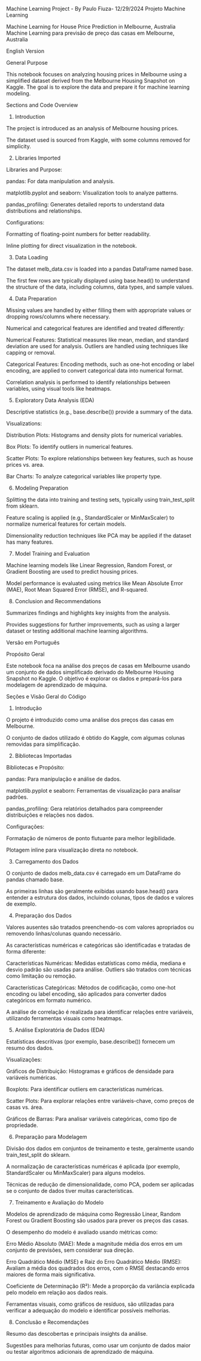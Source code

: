 Machine Learning Project - By Paulo Fiuza- 12/29/2024
Projeto Machine Learning

Machine Learning for House Price Prediction in Melbourne, Australia
Machine Learning para previsão de preço das casas em Melbourne, Australia

English Version

General Purpose

This notebook focuses on analyzing housing prices in Melbourne using a simplified dataset derived from the Melbourne Housing Snapshot on Kaggle. The goal is to explore the data and prepare it for machine learning modeling.

Sections and Code Overview

1. Introduction

The project is introduced as an analysis of Melbourne housing prices.

The dataset used is sourced from Kaggle, with some columns removed for simplicity.

2. Libraries Imported

Libraries and Purpose:

pandas: For data manipulation and analysis.

matplotlib.pyplot and seaborn: Visualization tools to analyze patterns.

pandas_profiling: Generates detailed reports to understand data distributions and relationships.

Configurations:

Formatting of floating-point numbers for better readability.

Inline plotting for direct visualization in the notebook.

3. Data Loading

The dataset melb_data.csv is loaded into a pandas DataFrame named base.

The first few rows are typically displayed using base.head() to understand the structure of the data, including columns, data types, and sample values.

4. Data Preparation

Missing values are handled by either filling them with appropriate values or dropping rows/columns where necessary.

Numerical and categorical features are identified and treated differently:

Numerical Features: Statistical measures like mean, median, and standard deviation are used for analysis. Outliers are handled using techniques like capping or removal.

Categorical Features: Encoding methods, such as one-hot encoding or label encoding, are applied to convert categorical data into numerical format.

Correlation analysis is performed to identify relationships between variables, using visual tools like heatmaps.

5. Exploratory Data Analysis (EDA)

Descriptive statistics (e.g., base.describe()) provide a summary of the data.

Visualizations:

Distribution Plots: Histograms and density plots for numerical variables.

Box Plots: To identify outliers in numerical features.

Scatter Plots: To explore relationships between key features, such as house prices vs. area.

Bar Charts: To analyze categorical variables like property type.

6. Modeling Preparation

Splitting the data into training and testing sets, typically using train_test_split from sklearn.

Feature scaling is applied (e.g., StandardScaler or MinMaxScaler) to normalize numerical features for certain models.

Dimensionality reduction techniques like PCA may be applied if the dataset has many features.

7. Model Training and Evaluation

Machine learning models like Linear Regression, Random Forest, or Gradient Boosting are used to predict housing prices.

Model performance is evaluated using metrics like Mean Absolute Error (MAE), Root Mean Squared Error (RMSE), and R-squared.

8. Conclusion and Recommendations

Summarizes findings and highlights key insights from the analysis.

Provides suggestions for further improvements, such as using a larger dataset or testing additional machine learning algorithms.

Versão em Português

Propósito Geral

Este notebook foca na análise dos preços de casas em Melbourne usando um conjunto de dados simplificado derivado do Melbourne Housing Snapshot no Kaggle. O objetivo é explorar os dados e prepará-los para modelagem de aprendizado de máquina.

Seções e Visão Geral do Código

1. Introdução

O projeto é introduzido como uma análise dos preços das casas em Melbourne.

O conjunto de dados utilizado é obtido do Kaggle, com algumas colunas removidas para simplificação.

2. Bibliotecas Importadas

Bibliotecas e Propósito:

pandas: Para manipulação e análise de dados.

matplotlib.pyplot e seaborn: Ferramentas de visualização para analisar padrões.

pandas_profiling: Gera relatórios detalhados para compreender distribuições e relações nos dados.

Configurações:

Formatação de números de ponto flutuante para melhor legibilidade.

Plotagem inline para visualização direta no notebook.

3. Carregamento dos Dados

O conjunto de dados melb_data.csv é carregado em um DataFrame do pandas chamado base.

As primeiras linhas são geralmente exibidas usando base.head() para entender a estrutura dos dados, incluindo colunas, tipos de dados e valores de exemplo.

4. Preparação dos Dados

Valores ausentes são tratados preenchendo-os com valores apropriados ou removendo linhas/colunas quando necessário.

As características numéricas e categóricas são identificadas e tratadas de forma diferente:

Características Numéricas: Medidas estatísticas como média, mediana e desvio padrão são usadas para análise. Outliers são tratados com técnicas como limitação ou remoção.

Características Categóricas: Métodos de codificação, como one-hot encoding ou label encoding, são aplicados para converter dados categóricos em formato numérico.

A análise de correlação é realizada para identificar relações entre variáveis, utilizando ferramentas visuais como heatmaps.

5. Análise Exploratória de Dados (EDA)

Estatísticas descritivas (por exemplo, base.describe()) fornecem um resumo dos dados.

Visualizações:

Gráficos de Distribuição: Histogramas e gráficos de densidade para variáveis numéricas.

Boxplots: Para identificar outliers em características numéricas.

Scatter Plots: Para explorar relações entre variáveis-chave, como preços de casas vs. área.

Gráficos de Barras: Para analisar variáveis categóricas, como tipo de propriedade.

6. Preparação para Modelagem

Divisão dos dados em conjuntos de treinamento e teste, geralmente usando train_test_split do sklearn.

A normalização de características numéricas é aplicada (por exemplo, StandardScaler ou MinMaxScaler) para alguns modelos.

Técnicas de redução de dimensionalidade, como PCA, podem ser aplicadas se o conjunto de dados tiver muitas características.

7. Treinamento e Avaliação do Modelo

Modelos de aprendizado de máquina como Regressão Linear, Random Forest ou Gradient Boosting são usados para prever os preços das casas.

O desempenho do modelo é avaliado usando métricas como:

Erro Médio Absoluto (MAE): Mede a magnitude média dos erros em um conjunto de previsões, sem considerar sua direção.

Erro Quadrático Médio (MSE) e Raiz do Erro Quadrático Médio (RMSE): Avaliam a média dos quadrados dos erros, com o RMSE destacando erros maiores de forma mais significativa.

Coeficiente de Determinação (R²): Mede a proporção da variância explicada pelo modelo em relação aos dados reais.

Ferramentas visuais, como gráficos de resíduos, são utilizadas para verificar a adequação do modelo e identificar possíveis melhorias.

8. Conclusão e Recomendações

Resumo das descobertas e principais insights da análise.

Sugestões para melhorias futuras, como usar um conjunto de dados maior ou testar algoritmos adicionais de aprendizado de máquina.